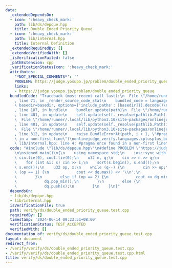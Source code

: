 ```yaml
---
data:
  _extendedDependsOn:
  - icon: ':heavy_check_mark:'
    path: lib/ds/depque.hpp
    title: Double Ended Priority Queue
  - icon: ':heavy_check_mark:'
    path: lib/internal.hpp
    title: Internal Definition
  _extendedRequiredBy: []
  _extendedVerifiedWith: []
  _isVerificationFailed: false
  _pathExtension: cpp
  _verificationStatusIcon: ':heavy_check_mark:'
  attributes:
    '*NOT_SPECIAL_COMMENTS*': ''
    PROBLEM: https://judge.yosupo.jp/problem/double_ended_priority_queue
    links:
    - https://judge.yosupo.jp/problem/double_ended_priority_queue
  bundledCode: "Traceback (most recent call last):\n  File \"/home/runner/.local/lib/python3.10/site-packages/onlinejudge_verify/documentation/build.py\"\
    , line 71, in _render_source_code_stat\n    bundled_code = language.bundle(stat.path,\
    \ basedir=basedir, options={'include_paths': [basedir]}).decode()\n  File \"/home/runner/.local/lib/python3.10/site-packages/onlinejudge_verify/languages/cplusplus.py\"\
    , line 187, in bundle\n    bundler.update(path)\n  File \"/home/runner/.local/lib/python3.10/site-packages/onlinejudge_verify/languages/cplusplus_bundle.py\"\
    , line 401, in update\n    self.update(self._resolve(pathlib.Path(included), included_from=path))\n\
    \  File \"/home/runner/.local/lib/python3.10/site-packages/onlinejudge_verify/languages/cplusplus_bundle.py\"\
    , line 401, in update\n    self.update(self._resolve(pathlib.Path(included), included_from=path))\n\
    \  File \"/home/runner/.local/lib/python3.10/site-packages/onlinejudge_verify/languages/cplusplus_bundle.py\"\
    , line 312, in update\n    raise BundleErrorAt(path, i + 1, \"#pragma once found\
    \ in a non-first line\")\nonlinejudge_verify.languages.cplusplus_bundle.BundleErrorAt:\
    \ lib/internal.hpp: line 4: #pragma once found in a non-first line\n"
  code: "#include \"lib/ds/depque.hpp\"\n#define PROBLEM \"https://judge.yosupo.jp/problem/double_ended_priority_queue\"\
    \n\nsigned main()\n{\n    using namespace std;\n    ios::sync_with_stdio(false);\
    \ cin.tie(0), cout.tie(0);\n    u32 n, q;\n    cin >> n >> q;\n    vec<int> s(n);\n\
    \    for (int &i: s) cin >> i;\n    sort(s.begin(), s.end());\n    DEPQ<int> dq(s.begin(),\
    \ s.end());\n    u32 op, x;\n    while (q--) {\n        cin >> op;\n        if\
    \ (op == 1) {\n            cout << dq.max() << '\\n';\n            dq.pop_max();\n\
    \        }\n        else if (op == 2) {\n            cout << dq.min() << '\\n';\n\
    \            dq.pop_min();\n        }\n        else {\n            cin >> x;\n\
    \            dq.push(x);\n        }\n    }\n}"
  dependsOn:
  - lib/ds/depque.hpp
  - lib/internal.hpp
  isVerificationFile: true
  path: verify/ds/double_ended_priority_queue.test.cpp
  requiredBy: []
  timestamp: '2024-06-14 09:23:51+08:00'
  verificationStatus: TEST_ACCEPTED
  verifiedWith: []
documentation_of: verify/ds/double_ended_priority_queue.test.cpp
layout: document
redirect_from:
- /verify/verify/ds/double_ended_priority_queue.test.cpp
- /verify/verify/ds/double_ended_priority_queue.test.cpp.html
title: verify/ds/double_ended_priority_queue.test.cpp
---
```

